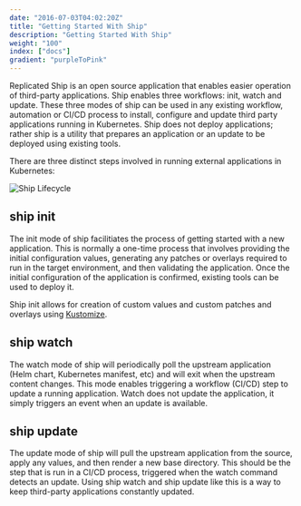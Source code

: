 ```yaml
---
date: "2016-07-03T04:02:20Z"
title: "Getting Started With Ship"
description: "Getting Started With Ship"
weight: "100"
index: ["docs"]
gradient: "purpleToPink"
---
```


Replicated Ship is an open source application that enables easier operation of third-party applications. Ship enables three workflows: init, watch and update. These three modes of ship can be used in any existing workflow, automation or CI/CD process to install, configure and update third party applications running in Kubernetes. Ship does not deploy applications; rather ship is a utility that prepares an application or an update to be deployed using existing tools.

There are three distinct steps involved in running external applications in Kubernetes:

![Ship Lifecycle](/images/ship-flow.png)

## ship init
The init mode of ship facilitiates the process of getting started with a new application. This is normally a one-time process that involves providing the initial configuration values, generating any patches or overlays required to run in the target environment, and then validating the application. Once the initial configuration of the application is confirmed, existing tools can be used to deploy it.

Ship init allows for creation of custom values and custom patches and overlays using [Kustomize](https://kustomize.io).

## ship watch
The watch mode of ship will periodically poll the upstream application (Helm chart, Kubernetes manifest, etc) and will exit when the upstream content changes. This mode enables triggering a workflow (CI/CD) step to update a running application. Watch does not update the application, it simply triggers an event when an update is available.

## ship update
The update mode of ship will pull the upstream application from the source, apply any values, and then render a new base directory. This should be the step that is run in a CI/CD process, triggered when the watch command detects an update. Using ship watch and ship update like this is a way to keep third-party applications constantly updated.